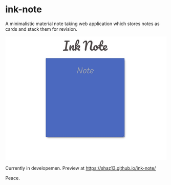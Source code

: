 # ink-note
A minimalistic material note taking web application which stores notes as cards and stack them for revision. 

![Alt text](ink.jpg?raw=true "Ink Note")

Currently in developemen. Preview at https://shaz13.github.io/ink-note/

Peace.
